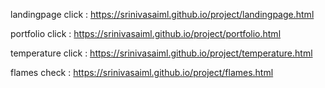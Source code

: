 landingpage click : https://srinivasaiml.github.io/project/landingpage.html
          
portfolio click : https://srinivasaiml.github.io/project/portfolio.html                                                               

temperature click : https://srinivasaiml.github.io/project/temperature.html
                                                                                     
flames check : https://srinivasaiml.github.io/project/flames.html




